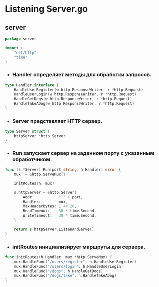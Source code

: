 
# Listening Server.go

## server

```go
package server

import (
	"net/http"
	"time"
)
```
- ### Handler определяет методы для обработки запросов.
```go
type Handler interface {
	HandleUserRegister(w http.ResponseWriter, r *http.Request)
	HandleUserLogin(w http.ResponseWriter, r *http.Request)
	HandleGetDogs(w http.ResponseWriter, r *http.Request)
	HandleTakeADog(w http.ResponseWriter, r *http.Request)
}
```
- ### Server представляет HTTP сервер.
```go
type Server struct {
	httpServer *http.Server
}
```
- ### Run запускает сервер на заданном порту с указанным обработчиком.
```go
func (s *Server) Run(port string, h Handler) error {
	mux := &http.ServeMux{}

	initRoutes(h, mux)

	s.httpServer = &http.Server{
		Addr:           ":" + port,
		Handler:        mux,
		MaxHeaderBytes: 1 << 20,
		ReadTimeout:    30 * time.Second,
		WriteTimeout:   30 * time.Second,
	}

	return s.httpServer.ListenAndServe()
}
```
- ### initRoutes инициализирует маршруты для сервера.
```go
func initRoutes(h Handler, mux *http.ServeMux) {
	mux.HandleFunc("/users/register", h.HandleUserRegister)
	mux.HandleFunc("/users/login", h.HandleUserLogin)
	mux.HandleFunc("/dogs", h.HandleGetDogs)
	mux.HandleFunc("/dogs/take", h.HandleTakeADog)
}
```

